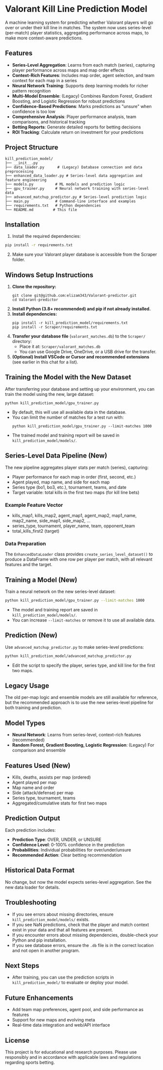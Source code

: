 # Valorant Kill Line Prediction Model

A machine learning system for predicting whether Valorant players will go over or under their kill line in matches. The system now uses series-level (per-match) player statistics, aggregating performance across maps, to make more context-aware predictions.

## Features

- **Series-Level Aggregation**: Learns from each match (series), capturing player performance across maps and map order effects
- **Context-Rich Features**: Includes map order, agent selection, and team context for each map in a series
- **Neural Network Training**: Supports deep learning models for richer pattern recognition
- **Multi-Model Ensemble**: (Legacy) Combines Random Forest, Gradient Boosting, and Logistic Regression for robust predictions
- **Confidence-Based Predictions**: Marks predictions as "unsure" when confidence is too low
- **Comprehensive Analysis**: Player performance analysis, team comparisons, and historical tracking
- **Betting Reports**: Generate detailed reports for betting decisions
- **ROI Tracking**: Calculate return on investment for your predictions

## Project Structure

```
kill_prediction_model/
├── __init__.py
├── data_loader.py      # (Legacy) Database connection and data preprocessing
├── enhanced_data_loader.py # Series-level data aggregation and feature engineering
├── models.py          # ML models and prediction logic
├── gpu_trainer.py     # Neural network training with series-level data
├── advanced_matchup_predictor.py # Series-level prediction logic
├── main.py            # Command-line interface and examples
├── requirements.txt   # Python dependencies
└── README.md         # This file
```

## Installation

1. Install the required dependencies:
```bash
pip install -r requirements.txt
```

2. Make sure your Valorant player database is accessible from the Scraper folder.

## Windows Setup Instructions

1. **Clone the repository:**
   ```
   git clone git@github.com:elizam343/Valorant-predictor.git
   cd Valorant-predictor
   ```
2. **Install Python (3.8+ recommended) and pip if not already installed.**
3. **Install dependencies:**
   ```
   pip install -r kill_prediction_model/requirements.txt
   pip install -r Scraper/requirements.txt
   ```
4. **Transfer your database file** (`valorant_matches.db`) to the `Scraper/` directory:
   - Place it at: `Scraper/valorant_matches.db`
   - You can use Google Drive, OneDrive, or a USB drive for the transfer.
5. **(Optional) Install VSCode or Cursor and recommended extensions** (see earlier in this chat for a list).

## Training the Model with the New Dataset

After transferring your database and setting up your environment, you can train the model using the new, large dataset:

```
python kill_prediction_model/gpu_trainer.py
```

- By default, this will use all available data in the database.
- You can limit the number of matches for a test run with:
  ```
  python kill_prediction_model/gpu_trainer.py --limit-matches 1000
  ```
- The trained model and training report will be saved in `kill_prediction_model/models/`.

## Series-Level Data Pipeline (New)

The new pipeline aggregates player stats per match (series), capturing:
- Player performance for each map in order (first, second, etc.)
- Agent played, map name, and side for each map
- Series type (bo1, bo3, etc.), tournament, teams, and date
- Target variable: total kills in the first two maps (for kill line bets)

### Example Feature Vector
- kills_map1, kills_map2, agent_map1, agent_map2, map1_name, map2_name, side_map1, side_map2, ...
- series_type, tournament, player_name, team, opponent_team
- total_kills_first2 (target)

### Data Preparation
The `EnhancedDataLoader` class provides `create_series_level_dataset()` to produce a DataFrame with one row per player per match, with all relevant features and the target.

## Training a Model (New)

Train a neural network on the new series-level dataset:
```bash
python kill_prediction_model/gpu_trainer.py --limit-matches 1000
```
- The model and training report are saved in `kill_prediction_model/models/`.
- You can increase `--limit-matches` or remove it to use all available data.

## Prediction (New)

Use `advanced_matchup_predictor.py` to make series-level predictions:
```bash
python kill_prediction_model/advanced_matchup_predictor.py
```
- Edit the script to specify the player, series type, and kill line for the first two maps.

## Legacy Usage

The old per-map logic and ensemble models are still available for reference, but the recommended approach is to use the new series-level pipeline for both training and prediction.

## Model Types

- **Neural Network**: Learns from series-level, context-rich features (recommended)
- **Random Forest, Gradient Boosting, Logistic Regression**: (Legacy) For comparison and ensemble

## Features Used (New)

- Kills, deaths, assists per map (ordered)
- Agent played per map
- Map name and order
- Side (attack/defense) per map
- Series type, tournament, teams
- Aggregated/cumulative stats for first two maps

## Prediction Output

Each prediction includes:
- **Prediction Type**: OVER, UNDER, or UNSURE
- **Confidence Level**: 0-100% confidence in the prediction
- **Probabilities**: Individual probabilities for over/under/unsure
- **Recommended Action**: Clear betting recommendation

## Historical Data Format

No change, but now the model expects series-level aggregation. See the new data loader for details.

## Troubleshooting

- If you see errors about missing directories, ensure `kill_prediction_model/models/` exists.
- If you see NaN predictions, check that the player and match context exist in your data and that all features are present.
- If you encounter errors about missing dependencies, double-check your Python and pip installation.
- If you see database errors, ensure the `.db` file is in the correct location and not open in another program.

## Next Steps
- After training, you can use the prediction scripts in `kill_prediction_model/` to evaluate or deploy your model.

## Future Enhancements

- Add team map preferences, agent pool, and side performance as features
- Support for new maps and evolving meta
- Real-time data integration and web/API interface

## License

This project is for educational and research purposes. Please use responsibly and in accordance with applicable laws and regulations regarding sports betting. 